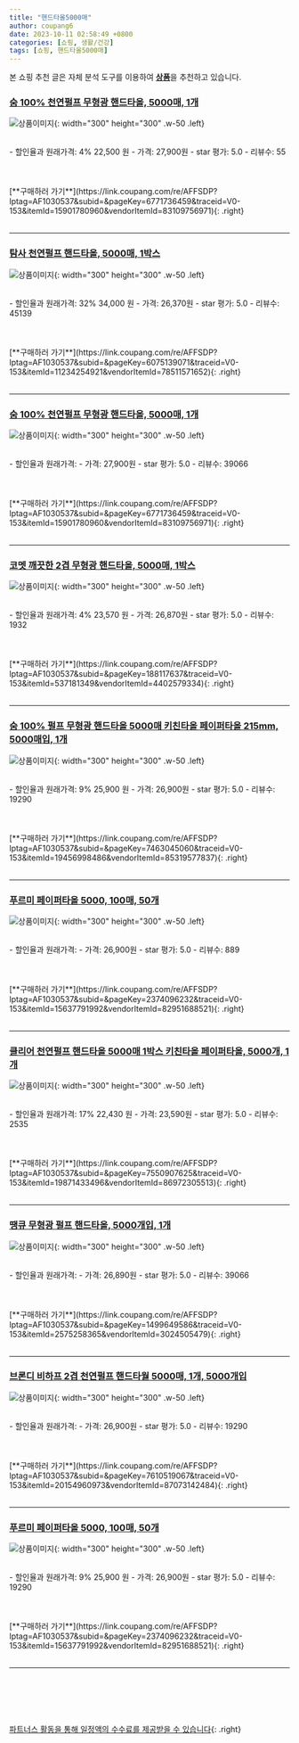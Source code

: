 ```yaml
---
title: "핸드타올5000매"
author: coupang6
date: 2023-10-11 02:58:49 +0800
categories: [쇼핑, 생활/건강]
tags: [쇼핑, 핸드타올5000매]
---
```


본 쇼핑 추천 글은 자체 분석 도구를 이용하여 [**상품**](https://link.coupang.com/a/bao1ui)을 추천하고 있습니다.

### [숨 100% 천연펄프 무형광 핸드타올, 5000매, 1개](https://link.coupang.com/re/AFFSDP?lptag=AF1030537&subid=&pageKey=6771736459&traceid=V0-153&itemId=15901780960&vendorItemId=83109756971)

![상품이미지](https://thumbnail9.coupangcdn.com/thumbnails/remote/230x230ex/image/vendor_inventory/3d18/44eb480b233506a23ed2a2d0191ec7351214a4f7d69ed780e5d90f9c1559.jpg){: width="300" height="300" .w-50 .left}


<br>
- 할인율과 원래가격: 4%  22,500   원
- 가격: 27,900원
- star 평가: 5.0
- 리뷰수: 55
<br>
<br>
<br>
<br>
[**구매하러 가기**](https://link.coupang.com/re/AFFSDP?lptag=AF1030537&subid=&pageKey=6771736459&traceid=V0-153&itemId=15901780960&vendorItemId=83109756971){: .right}
<br>
<br>

---

### [탐사 천연펄프 핸드타올, 5000매, 1박스](https://link.coupang.com/re/AFFSDP?lptag=AF1030537&subid=&pageKey=6075139071&traceid=V0-153&itemId=11234254921&vendorItemId=78511571652)

![상품이미지](https://thumbnail9.coupangcdn.com/thumbnails/remote/230x230ex/image/retail/images/5882482525581669-39772af1-d7f6-4d71-9bf6-98d72db5b1d5.jpg){: width="300" height="300" .w-50 .left}


<br>
- 할인율과 원래가격: 32%  34,000   원
- 가격: 26,370원
- star 평가: 5.0
- 리뷰수: 45139
<br>
<br>
<br>
<br>
[**구매하러 가기**](https://link.coupang.com/re/AFFSDP?lptag=AF1030537&subid=&pageKey=6075139071&traceid=V0-153&itemId=11234254921&vendorItemId=78511571652){: .right}
<br>
<br>

---

### [숨 100% 천연펄프 무형광 핸드타올, 5000매, 1개](https://link.coupang.com/re/AFFSDP?lptag=AF1030537&subid=&pageKey=6771736459&traceid=V0-153&itemId=15901780960&vendorItemId=83109756971)

![상품이미지](https://thumbnail9.coupangcdn.com/thumbnails/remote/230x230ex/image/vendor_inventory/3d18/44eb480b233506a23ed2a2d0191ec7351214a4f7d69ed780e5d90f9c1559.jpg){: width="300" height="300" .w-50 .left}


<br>
- 할인율과 원래가격: 
- 가격: 27,900원
- star 평가: 5.0
- 리뷰수: 39066
<br>
<br>
<br>
<br>
[**구매하러 가기**](https://link.coupang.com/re/AFFSDP?lptag=AF1030537&subid=&pageKey=6771736459&traceid=V0-153&itemId=15901780960&vendorItemId=83109756971){: .right}
<br>
<br>

---

### [코멧 깨끗한 2겹 무형광 핸드타올, 5000매, 1박스](https://link.coupang.com/re/AFFSDP?lptag=AF1030537&subid=&pageKey=188117637&traceid=V0-153&itemId=537181349&vendorItemId=4402579334)

![상품이미지](https://thumbnail10.coupangcdn.com/thumbnails/remote/230x230ex/image/product/image/vendoritem/2019/10/30/4402579334/3fc56657-ea87-4c31-9701-3873b4a7477c.jpg){: width="300" height="300" .w-50 .left}


<br>
- 할인율과 원래가격: 4%  23,570   원
- 가격: 26,870원
- star 평가: 5.0
- 리뷰수: 1932
<br>
<br>
<br>
<br>
[**구매하러 가기**](https://link.coupang.com/re/AFFSDP?lptag=AF1030537&subid=&pageKey=188117637&traceid=V0-153&itemId=537181349&vendorItemId=4402579334){: .right}
<br>
<br>

---

### [숨 100% 펄프 무형광 핸드타올 5000매 키친타올 페이퍼타올 215mm, 5000매입, 1개](https://link.coupang.com/re/AFFSDP?lptag=AF1030537&subid=&pageKey=7463045060&traceid=V0-153&itemId=19456998486&vendorItemId=85319577837)

![상품이미지](https://thumbnail6.coupangcdn.com/thumbnails/remote/230x230ex/image/vendor_inventory/12be/e109c00bcf99ae5d4109ba08a5e65aef642da887bfe07746e3d4d31eee57.jpg){: width="300" height="300" .w-50 .left}


<br>
- 할인율과 원래가격: 9%  25,900   원
- 가격: 26,900원
- star 평가: 5.0
- 리뷰수: 19290
<br>
<br>
<br>
<br>
[**구매하러 가기**](https://link.coupang.com/re/AFFSDP?lptag=AF1030537&subid=&pageKey=7463045060&traceid=V0-153&itemId=19456998486&vendorItemId=85319577837){: .right}
<br>
<br>

---

### [푸르미 페이퍼타올 5000, 100매, 50개](https://link.coupang.com/re/AFFSDP?lptag=AF1030537&subid=&pageKey=2374096232&traceid=V0-153&itemId=15637791992&vendorItemId=82951688521)

![상품이미지](https://thumbnail6.coupangcdn.com/thumbnails/remote/230x230ex/image/vendor_inventory/b6e2/7b5f0f61a4257b6b03a4e6da2e9822451b5158fc7c71a3ff0910c4dfe509.jpg){: width="300" height="300" .w-50 .left}


<br>
- 할인율과 원래가격: 
- 가격: 26,900원
- star 평가: 5.0
- 리뷰수: 889
<br>
<br>
<br>
<br>
[**구매하러 가기**](https://link.coupang.com/re/AFFSDP?lptag=AF1030537&subid=&pageKey=2374096232&traceid=V0-153&itemId=15637791992&vendorItemId=82951688521){: .right}
<br>
<br>

---

### [클리어 천연펄프 핸드타올 5000매 1박스 키친타올 페이퍼타올, 5000개, 1개](https://link.coupang.com/re/AFFSDP?lptag=AF1030537&subid=&pageKey=7550907625&traceid=V0-153&itemId=19871433496&vendorItemId=86972305513)

![상품이미지](https://thumbnail8.coupangcdn.com/thumbnails/remote/230x230ex/image/vendor_inventory/b06e/dae824520aa64210bc68375f93b78def9f7285cf56272130570a7856920e.jpg){: width="300" height="300" .w-50 .left}


<br>
- 할인율과 원래가격: 17%  22,430   원
- 가격: 23,590원
- star 평가: 5.0
- 리뷰수: 2535
<br>
<br>
<br>
<br>
[**구매하러 가기**](https://link.coupang.com/re/AFFSDP?lptag=AF1030537&subid=&pageKey=7550907625&traceid=V0-153&itemId=19871433496&vendorItemId=86972305513){: .right}
<br>
<br>

---

### [땡큐 무형광 펄프 핸드타올, 5000개입, 1개](https://link.coupang.com/re/AFFSDP?lptag=AF1030537&subid=&pageKey=1499649586&traceid=V0-153&itemId=2575258365&vendorItemId=3024505479)

![상품이미지](https://thumbnail7.coupangcdn.com/thumbnails/remote/230x230ex/image/vendor_inventory/1263/30fa96559521fdbd9da809ff8ae2cb40126c92623a6c979f55c8c71358cc.jpg){: width="300" height="300" .w-50 .left}


<br>
- 할인율과 원래가격: 
- 가격: 26,890원
- star 평가: 5.0
- 리뷰수: 39066
<br>
<br>
<br>
<br>
[**구매하러 가기**](https://link.coupang.com/re/AFFSDP?lptag=AF1030537&subid=&pageKey=1499649586&traceid=V0-153&itemId=2575258365&vendorItemId=3024505479){: .right}
<br>
<br>

---

### [브론디 비하프 2겹 천연펄프 핸드타월 5000매, 1개, 5000개입](https://link.coupang.com/re/AFFSDP?lptag=AF1030537&subid=&pageKey=7610519067&traceid=V0-153&itemId=20154960973&vendorItemId=87073142484)

![상품이미지](https://thumbnail6.coupangcdn.com/thumbnails/remote/230x230ex/image/vendor_inventory/9d74/7b5f9f67c6d733f34db4a7d90cab430bf3567e03c6f4a1083c7fcd661090.jpg){: width="300" height="300" .w-50 .left}


<br>
- 할인율과 원래가격: 
- 가격: 26,900원
- star 평가: 5.0
- 리뷰수: 19290
<br>
<br>
<br>
<br>
[**구매하러 가기**](https://link.coupang.com/re/AFFSDP?lptag=AF1030537&subid=&pageKey=7610519067&traceid=V0-153&itemId=20154960973&vendorItemId=87073142484){: .right}
<br>
<br>

---

### [푸르미 페이퍼타올 5000, 100매, 50개](https://link.coupang.com/re/AFFSDP?lptag=AF1030537&subid=&pageKey=2374096232&traceid=V0-153&itemId=15637791992&vendorItemId=82951688521)

![상품이미지](https://thumbnail6.coupangcdn.com/thumbnails/remote/230x230ex/image/vendor_inventory/b6e2/7b5f0f61a4257b6b03a4e6da2e9822451b5158fc7c71a3ff0910c4dfe509.jpg){: width="300" height="300" .w-50 .left}


<br>
- 할인율과 원래가격: 9%  25,900   원
- 가격: 26,900원
- star 평가: 5.0
- 리뷰수: 19290
<br>
<br>
<br>
<br>
[**구매하러 가기**](https://link.coupang.com/re/AFFSDP?lptag=AF1030537&subid=&pageKey=2374096232&traceid=V0-153&itemId=15637791992&vendorItemId=82951688521){: .right}
<br>
<br>

---
<br><br><br><br><br> [파트너스 활동을 통해 일정액의 수수료를 제공받을 수 있습니다](https://link.coupang.com/a/bao1ui){: .right}